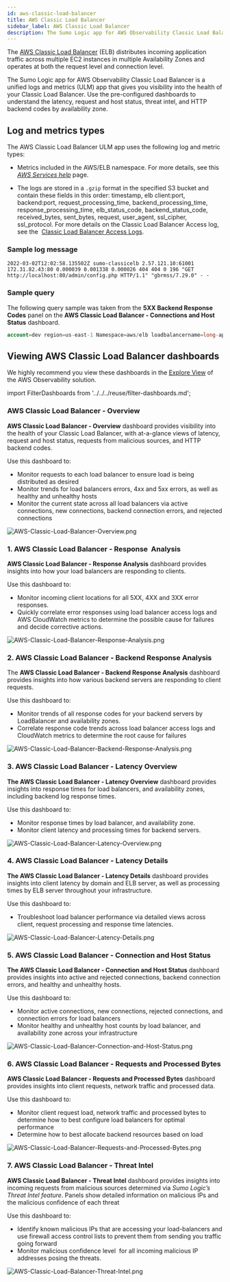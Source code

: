 ```yaml
---
id: aws-classic-load-balancer
title: AWS Classic Load Balancer
sidebar_label: AWS Classic Load Balancer
description: The Sumo Logic app for AWS Observability Classic Load Balancer is a unified logs and metrics (ULM) app that gives you visibility into the health of your Classic Load Balancer.
---
```


The [AWS Classic Load Balancer](https://aws.amazon.com/elasticloadbalancing/classic-load-balancer/) (ELB) distributes incoming application traffic across multiple EC2 instances in multiple Availability Zones and operates at both the request level and connection level.

The Sumo Logic app for AWS Observability Classic Load Balancer is a unified logs and metrics (ULM) app that gives you visibility into the health of your Classic Load Balancer. Use the pre-configured dashboards to understand the latency, request and host status, threat intel, and HTTP backend codes by availability zone.

## Log and metrics types

The AWS Classic Load Balancer ULM app uses the following log and metric types:

* Metrics included in the AWS/ELB namespace. For more details, see this [*AWS Services help*](https://docs.aws.amazon.com/AmazonCloudWatch/latest/monitoring/aws-services-cloudwatch-metrics.html) page. 

* The logs are stored in a `.gzip` format in the specified S3 bucket and contain these fields in this order: timestamp, elb client:port, backend:port, request_processing_time, backend_processing_time, response_processing_time, elb_status_code, backend_status_code, received_bytes, sent_bytes, request, user_agent, ssl_cipher, ssl_protocol. For more details on the Classic Load Balancer Access log, see the  [Classic Load Balancer Access Logs](https://docs.aws.amazon.com/elasticloadbalancing/latest/classic/access-log-collection.html).

### Sample log message

``` title="Access"
2022-03-02T12:02:58.135502Z sumo-classicelb 2.57.121.10:61001 172.31.82.43:80 0.000039 0.001338 0.000026 404 404 0 196 "GET http://localhost:80/admin/config.php HTTP/1.1" "gbrmss/7.29.0" - -
```

### Sample query

The following query sample was taken from the **5XX Backend Response Codes** panel on the **AWS Classic Load Balancer - Connections and Host Status** dashboard.

```sql
account=dev region=us-east-1 Namespace=aws/elb loadbalancername=long-api-lb AvailabilityZone=* metric=HTTPCode_Backend_5XX Statistic=Sum | sum by account, region, namespace, loadbalancername, AvailabilityZone
```

## Viewing AWS Classic Load Balancer dashboards

We highly recommend you view these dashboards in the [Explore View](../deploy-use-aws-observability/view-dashboards.md) of the AWS Observability solution.

import FilterDashboards from '../../../reuse/filter-dashboards.md';

<FilterDashboards/>

### AWS Classic Load Balancer - Overview

**AWS Classic Load Balancer - Overview** dashboard provides visibility
into the health of your Classic Load Balancer, with at-a-glance views of
latency, request and host status, requests from malicious sources, and
HTTP backend codes.

Use this dashboard to:

* Monitor requests to each load balancer to ensure load is being distributed as desired
* Monitor trends for load balancers errors, 4xx and 5xx errors, as well as healthy and unhealthy hosts
* Monitor the current state across all load balancers via active connections, new connections, backend connection errors, and rejected connections 

![AWS-Classic-Load-Balancer-Overview.png](/img/observability/AWS-Classic-Load-Balancer-Overview.png)

### 1. AWS Classic Load Balancer - Response  Analysis

**AWS Classic Load Balancer - Response Analysis** dashboard provides
insights into how your load balancers are responding to clients. 

Use this dashboard to:

* Monitor incoming client locations for all 5XX, 4XX and 3XX error responses.
* Quickly correlate error responses using load balancer access logs and AWS CloudWatch metrics to determine the possible cause for failures and decide corrective actions.

![AWS-Classic-Load-Balancer-Response-Analysis.png](/img/observability/AWS-Classic-Load-Balancer-Response-Analysis.png)

### 2. AWS Classic Load Balancer - Backend Response Analysis

The **AWS Classic Load Balancer - Backend Response Analysis** dashboard
provides insights into how various backend servers are responding to
client requests.

Use this dashboard to:

* Monitor trends of all response codes for your backend servers by LoadBalancer and availability zones.
* Correlate response code trends across load balancer access logs and CloudWatch metrics to determine the root cause for failures

![AWS-Classic-Load-Balancer-Backend-Response-Analysis.png](/img/observability/AWS-Classic-Load-Balancer-Backend-Response-Analysis.png)

### 3. AWS Classic Load Balancer - Latency Overview

**The AWS Classic Load Balancer - Latency Overview** dashboard provides
insights into response times for load balancers, and availability zones,
including backend log response times.

Use this dashboard to:

* Monitor response times by load balancer, and availability zone.
* Monitor client latency and processing times for backend servers.

![AWS-Classic-Load-Balancer-Latency-Overview.png](/img/observability/AWS-Classic-Load-Balancer-Latency-Overview.png)

### 4. AWS Classic Load Balancer - Latency Details 

**The AWS Classic Load Balancer - Latency Details** dashboard provides
insights into client latency by domain and ELB server, as well as
processing times by ELB server throughout your infrastructure.

Use this dashboard to:

* Troubleshoot load balancer performance via detailed views across client, request processing and response time latencies.

![AWS-Classic-Load-Balancer-Latency-Details.png](/img/observability/AWS-Classic-Load-Balancer-Latency-Details.png)

### 5. AWS Classic Load Balancer - Connection and Host Status

**The AWS Classic Load Balancer - Connection and Host Status** dashboard
provides insights into active and rejected connections, backend
connection errors, and healthy and unhealthy hosts. 

Use this dashboard to:

* Monitor active connections, new connections, rejected connections, and connection errors for load balancers
* Monitor healthy and unhealthy host counts by load balancer, and availability zone across your infrastructure

![AWS-Classic-Load-Balancer-Connection-and-Host-Status.png](/img/observability/AWS-Classic-Load-Balancer-Connection-and-Host-Status.png)

### 6. AWS Classic Load Balancer - Requests and Processed Bytes 

**AWS Classic Load Balancer - Requests and Processed Bytes** dashboard
provides insights into client requests, network traffic and processed
data.

Use this dashboard to:

* Monitor client request load, network traffic and processed bytes to determine how to best configure load balancers for optimal performance
* Determine how to best allocate backend resources based on load

![AWS-Classic-Load-Balancer-Requests-and-Processed-Bytes.png](/img/observability/AWS-Classic-Load-Balancer-Requests-and-Processed-Bytes.png)

### 7. AWS Classic Load Balancer - Threat Intel

**AWS Classic Load Balancer - Threat Intel** dashboard provides insights
into incoming requests from malicious sources determined via *Sumo
Logic’s Threat Intel feature*. Panels show detailed information on
malicious IPs and the malicious confidence of each threat 

Use this dashboard to:

* Identify known malicious IPs that are accessing your load-balancers and use firewall access control lists to prevent them from sending you traffic going forward 
* Monitor malicious confidence level  for all incoming malicious IP addresses posing the threats.

![AWS-Classic-Load-Balancer-Threat-Intel.png](/img/observability/AWS-Classic-Load-Balancer-Threat-Intel.png)
